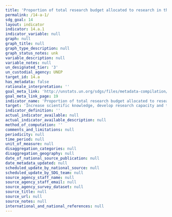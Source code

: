 ```yaml
---
title: 'Proportion of total research budget allocated to research in the field of marine technology'
permalink: /14-a-1/
sdg_goal: 14
layout: indicator
indicator: 14.a.1
indicator_variable: null
graph: null
graph_title: null
graph_type_description: null
graph_status_notes: unk
variable_description: null
variable_notes: null
un_designated_tier: '3'
un_custodial_agency: UNEP
target_id: 14.a
has_metadata: false
rationale_interpretation: ''
goal_meta_link: 'http://unstats.un.org/sdgs/files/metadata-compilation/Metadata-Goal-14.pdf'
goal_meta_link_page: 19
indicator_name: 'Proportion of total research budget allocated to research in the field of marine technology'
target: 'Increase scientific knowledge, develop research capacity and transfer marine technology, taking into account the Intergovernmental Oceanographic Commission Criteria and Guidelines on the Transfer of Marine Technology, in order to improve ocean health and to enhance the contribution of marine biodiversity to the development of developing countries, in particular small Island developing States and least developed countries.'
indicator_definition: ''
actual_indicator_available: null
actual_indicator_available_description: null
method_of_computation: ''
comments_and_limitations: null
periodicity: null
time_period: null
unit_of_measure: null
disaggregation_categories: null
disaggregation_geography: null
date_of_national_source_publication: null
date_metadata_updated: null
scheduled_update_by_national_source: null
scheduled_update_by_SDG_team: null
source_agency_staff_name: null
source_agency_staff_email: null
source_agency_survey_dataset: null
source_title: null
source_url: null
source_notes: null
international_and_national_references: null
---
```

